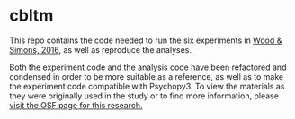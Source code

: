 # cbltm
This repo contains the code needed to run the six experiments in [Wood & Simons, 2016](https://link.springer.com/article/10.3758%2Fs13414-016-1240-2), as well as reproduce the analyses.

Both the experiment code and the analysis code have been refactored and condensed in order to be more suitable as a reference, as well as to make the experiment code compatible with Psychopy3. To view the materials as they were originally used in the study or to find more information, please [visit the OSF page for this research.](https://osf.io/6y35t/)
